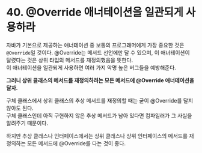 # 40. @Override 애너테이션을 일관되게 사용하라

자바가 기본으로 제공하는 애너테이션 중 보통의 프로그래머에게 가장 중요한 것은 `@Override`일 것이다.
@Override는 메서드 선언에만 달 수 있으며, 이 애너테이션이 달렸다는 것은 상위 타입의 메서드를 재정의했음을 뜻한다.  
이 애너테이션을 일관되게 사용하면 여러 가지 악명 높은 버그들을 예방해준다.

**그러니 상위 클래스의 메서드를 재정의하려는 모든 메서드에 @Override 애너테이션을 달자.**

구체 클래스에서 상위 클래스의 추상 메서드를 재정의할 때는 굳이 @Override를 달지 않아도 된다.  
구체 클래스인데 아직 구현하지 않은 추상 메서드가 남아 있다면 컴파일러가 그 사실을 알려주기 때문이다.

하지만 추상 클래스나 인터페이스에서는 상위 클래스나 상위 인터페이스의 메서드를 재정의하는 모든 메서드에 @Override를 다는 것이 좋다.